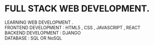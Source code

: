 # FULL STACK WEB DEVELOPMENT.
LEARNING WEB DEVELOPMENT .
<br>FRONTEND DEVELOPMENT : HTML5 , CSS , JAVASCRIPT , REACT
<br>BACKEND DEVELOPMENT : DJANGO 
<br>DATABASE : SQL OR NoSQL
